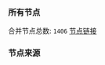 ### 所有节点
合并节点总数: `1406`
[节点链接](https://raw.githubusercontent.com/rzhy1/11/master/sub/sub_merge_base64.txt)

### 节点来源